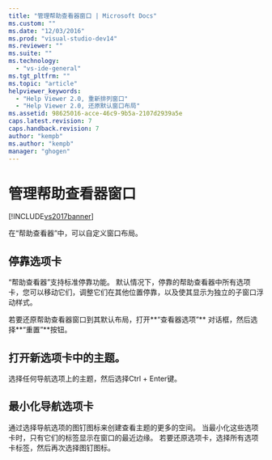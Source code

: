 ```yaml
---
title: "管理帮助查看器窗口 | Microsoft Docs"
ms.custom: ""
ms.date: "12/03/2016"
ms.prod: "visual-studio-dev14"
ms.reviewer: ""
ms.suite: ""
ms.technology: 
  - "vs-ide-general"
ms.tgt_pltfrm: ""
ms.topic: "article"
helpviewer_keywords: 
  - "Help Viewer 2.0, 重新排列窗口"
  - "Help Viewer 2.0, 还原默认窗口布局"
ms.assetid: 98625016-acce-46c9-9b5a-2107d2939a5e
caps.latest.revision: 7
caps.handback.revision: 7
author: "kempb"
ms.author: "kempb"
manager: "ghogen"
---
```

# 管理帮助查看器窗口
[!INCLUDE[vs2017banner](../code-quality/includes/vs2017banner.md)]

在“帮助查看器”中，可以自定义窗口布局。  
  
## 停靠选项卡  
 “帮助查看器”支持标准停靠功能。  默认情况下，停靠的帮助查看器中所有选项卡，您可以移动它们，调整它们在其他位置停靠，以及使其显示为独立的子窗口浮动样式。  
  
 若要还原帮助查看器窗口到其默认布局，打开**“查看器选项”** 对话框，然后选择**“重置”**按钮。  
  
## 打开新选项卡中的主题。  
 选择任何导航选项上的主题，然后选择Ctrl \+ Enter键。  
  
## 最小化导航选项卡  
 通过选择导航选项的图钉图标来创建查看主题的更多的空间。  当最小化这些选项卡时，只有它们的标签显示在窗口的最近边缘。  若要还原选项卡，选择所有选项卡标签，然后再次选择图钉图标。